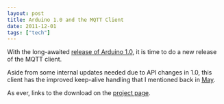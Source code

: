 ```yaml
---
layout: post
title: Arduino 1.0 and the MQTT Client
date: 2011-12-01
tags: ["tech"]
---
```


With the long-awaited [release of Arduino 1.0](http://arduino.cc/blog/2011/11/30/arduino-1-0-now-available/), it is time to do a new release of the MQTT client.

Aside from some internal updates needed due to API changes in 1.0, this client has the improved keep-alive handling that I mentioned back in [May](/2011/05/25/staying-connected/).

As ever, links to the download on the [project page](https://pubsubclient.knolleary.net).
